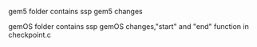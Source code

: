 gem5 folder contains ssp gem5 changes

gemOS folder contains ssp gemOS changes,"start" and "end" function in checkpoint.c
